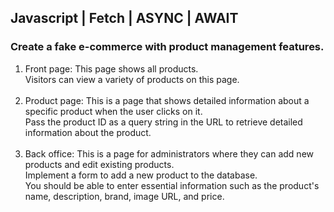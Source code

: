 ## Javascript | Fetch | ASYNC | AWAIT
### Create a fake e-commerce with product management features.

1. Front page:
This page shows all products.<br>
Visitors can view a variety of products on this page.<br><br>
2. Product page:
This is a page that shows detailed information about a specific product when the user clicks on it.<br>
Pass the product ID as a query string in the URL to retrieve detailed information about the product.<br><br>
3. Back office:
This is a page for administrators where they can add new products and edit existing products.<br>
Implement a form to add a new product to the database.<br>
You should be able to enter essential information such as the product's name, description, brand, image URL, and price.<br>